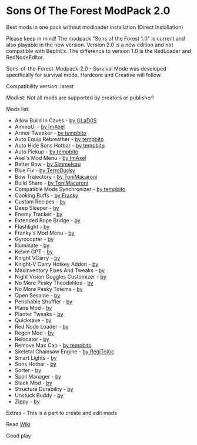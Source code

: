 # Sons Of The Forest ModPack 2.0
Best mods in one pack without modloader installation
(Direct Installation)

Please keep in mind!
The modpack "Sons of the Forest 1.0" is current and also playable in the new version. 
Version 2.0 is a new edition and not compatible with BepInEx. 
The difference to version 1.0 is the RedLoader and RedNodeEditor.

Sons-of-the-Forest-Modpack-2.0 - Survival Mode was developed specifically for survival mode.
Hardcore and Creative will follow.

Compatibility version: latest

Modlist:
Not all mods are supported by creators or publisher!


Mods list:

- Allow Build In Caves                  - [by GLaD0S](https://sotf-mods.com/mods/glad0s/enable-building-in-caves)
- AmmoUi                                - [by ImAxel](https://sotf-mods.com/mods/imaxel/ammou)
- Armor Tweeker                         - [by tempbito](https://sotf-mods.com/mods/tempbito/armortweeker)
- Auto Equip Rebreather                 - [by tempbito](https://www.nexusmods.com/sonsoftheforest/mods/173)
- Auto Hide Sons Hotbar                 - [by tempbito](https://sotf-mods.com/mods/tempbito/autohidesonshotbar)
- Auto Pickup                           - [by tempbito](https://sotf-mods.com/mods/tempbito/auto-pickup)
- Axel's Mod Menu                       - [by ImAxel](https://sotf-mods.com/mods/imaxel/axel's-mod-menu)
- Better Bow                            - [by Simmelsau](https://sotf-mods.com/mods/simmelsau/betterbow)
- Blue Fix                              - [by TerroDucky](https://www.nexusmods.com/sonsoftheforest/mods/132)
- Bow Trajectory                        - [by ToniMacaroni](https://sotf-mods.com/mods/tonimacaroni/bowtrajectory)
- Build Share                           - [by ToniMacaroni](https://sotf-mods.com/mods/tonimacaroni/buildshare)
- Compatible Mods Synchronizer          - [by tempbito](https://sotf-mods.com/mods/tempbito/compatiblemodssync)
- Cooking Buffs                         - [by Franky](https://sotf-mods.com/mods/franky/cookingbuffs)
- Custom Recipes                        - [by ]()
- Deep Sleeper                          - [by ]()
- Enemy Tracker                         - [by ]()
- Extended Rope Bridge                  - [by ]()
- Flashlight                            - [by ]()
- Franky's Mod Menu                     - [by ]()
- Gyrocopter                            - [by ]()
- Illuminate                            - [by ]()
- Kelvin GPT                            - [by ]()
- Knight VCarry                         - [by ]()
- Knight-V Carry Hotkey Addon           - [by ]()
- MaxInventory Fixes And Tweaks         - [by ]()
- Night Vision Goggles Customizer       - [by ]()
- No More Pesky Theodolites             - [by ]()
- No More Pesky Totems                  - [by ]()
- Open Sesame                           - [by ]()
- Perishable Shuffler                   - [by ]()
- Plane Mod                             - [by ]()
- Planter Tweaks                        - [by ]()
- Quicksave                             - [by ]()
- Red Node Loader                       - [by ]()
- Regen Mod                             - [by ]()
- Relocator                             - [by ]()
- Remove Max Cap                        - [by tempbito](https://sotf-mods.com/mods/tempbito/removemaxobjectcap)
- Skeletal Chainsaw Engine              - [by RegiToXic](https://sotf-mods.com/mods/regitoxic/skeletal-chainsaw(alpha))
- Smart Lights                          - [by ]()
- Sons Hotbar                           - [by ]()
- Sorter                                - [by ]()
- Spoil Manager                         - [by ]()
- Stack Mod                             - [by ]()
- Structure Durability                  - [by ]()
- Unstuck Buddy                         - [by ]()
- Zippy                                 - [by ]()


Extras - This is a part to create and edit mods

Read [Wiki](https://github.com/ErythroCraft/Sons-of-the-Forest-Modpack-2.0/wiki)


Good play
